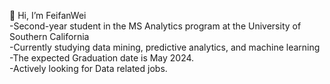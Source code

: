 👋 Hi, I’m  FeifanWei  
-Second-year student in the MS Analytics program at the University of Southern California  
-Currently studying data mining, predictive analytics, and machine learning  
-The expected Graduation date is May 2024.   
-Actively looking for Data related jobs.  


<!---
FeifanWei/FeifanWei is a ✨ special ✨ repository because its `README.md` (this file) appears on your GitHub profile.
You can click the Preview link to take a look at your changes.
--->
